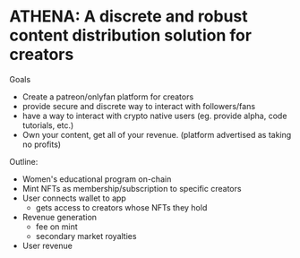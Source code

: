 # **ATHENA: A discrete and robust content distribution solution for creators**

Goals
- Create a patreon/onlyfan platform for creators
- provide secure and discrete way to interact with followers/fans
- have a way to interact with crypto native users (eg. provide alpha, code tutorials, etc.)
- Own your content, get all of your revenue. (platform advertised as taking no profits)

Outline:
- Women's educational program on-chain
- Mint NFTs as membership/subscription to specific creators
- User connects wallet to app
    - gets access to creators whose NFTs they hold
- Revenue generation
    - fee on mint
    - secondary market royalties
- User revenue

